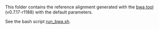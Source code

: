 This folder contains the reference alignment 
generated with the 
[bwa tool](http://bio-bwa.sourceforge.net/)
(v0.7.17-r1188)
with the default parameters.

See the bash script [run_bwa.sh](./run_bwa.sh).
